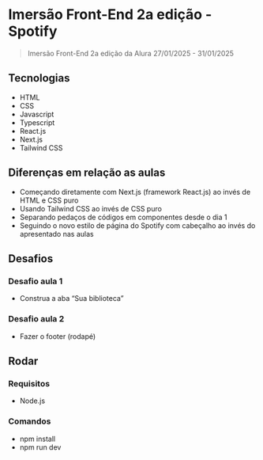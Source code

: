 # Imersão Front-End 2a edição - Spotify

> Imersão Front-End 2a edição da Alura 27/01/2025 - 31/01/2025

## Tecnologias

- HTML
- CSS
- Javascript
- Typescript
- React.js
- Next.js
- Tailwind CSS

## Diferenças em relação as aulas

- Começando diretamente com Next.js (framework React.js) ao invés de HTML e CSS puro
- Usando Tailwind CSS ao invés de CSS puro
- Separando pedaços de códigos em componentes desde o dia 1
- Seguindo o novo estilo de página do Spotify com cabeçalho ao invés do apresentado nas aulas

## Desafios

### Desafio aula 1

- Construa a aba “Sua biblioteca”

### Desafio aula 2

- Fazer o footer (rodapé)

## Rodar

### Requisitos

- Node.js

### Comandos

- npm install
- npm run dev
